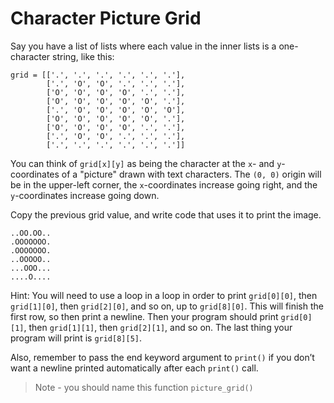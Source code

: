 
# Character Picture Grid

Say you have a list of lists where each value in the inner lists is a
one-character string, like this:

```
grid = [['.', '.', '.', '.', '.', '.'],
        ['.', 'O', 'O', '.', '.', '.'],
        ['O', 'O', 'O', 'O', '.', '.'],
        ['O', 'O', 'O', 'O', 'O', '.'],
        ['.', 'O', 'O', 'O', 'O', 'O'],
        ['O', 'O', 'O', 'O', 'O', '.'],
        ['O', 'O', 'O', 'O', '.', '.'],
        ['.', 'O', 'O', '.', '.', '.'],
        ['.', '.', '.', '.', '.', '.']]
```

You can think of `grid[x][y]` as being the character at the `x`- and
`y`-coordinates of a "picture" drawn with text characters.
The `(0, 0)` origin will be in the upper-left corner, the `x`-coordinates
increase going right, and the `y`-coordinates increase going down.

Copy the previous grid value, and write code that uses it to print the image.

```
..OO.OO..
.OOOOOOO.
.OOOOOOO.
..OOOOO..
...OOO...
....O....
```

Hint: You will need to use a loop in a loop in order to print `grid[0][0]`, then
`grid[1][0]`, then `grid[2][0]`, and so on, up to `grid[8][0]`.
This will finish the first row, so then print a newline.
Then your program should print `grid[0][1]`, then `grid[1][1]`, then
`grid[2][1]`, and so on. The last thing your program will print is `grid[8][5]`.

Also, remember to pass the end keyword argument to `print()` if you don’t want
a newline printed automatically after each `print()` call.

> Note - you should name this function `picture_grid()`